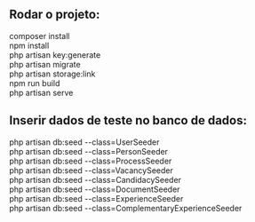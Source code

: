 ## Rodar o projeto:
composer install<br>
npm install<br>
php artisan key:generate<br>
php artisan migrate <br>
php artisan storage:link<br>
npm run build<br>
php artisan serve<br>

## Inserir dados de teste no banco de dados:
php artisan db:seed --class=UserSeeder<br>
php artisan db:seed --class=PersonSeeder<br>
php artisan db:seed --class=ProcessSeeder<br>
php artisan db:seed --class=VacancySeeder<br>
php artisan db:seed --class=CandidacySeeder<br>
php artisan db:seed --class=DocumentSeeder<br>
php artisan db:seed --class=ExperienceSeeder<br>
php artisan db:seed --class=ComplementaryExperienceSeeder<br>
